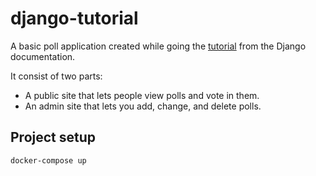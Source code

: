 # django-tutorial

A basic poll application created while going the [tutorial](https://docs.djangoproject.com/en/3.1/intro/tutorial01/) from the Django documentation.

It consist of two parts:

* A public site that lets people view polls and vote in them.
* An admin site that lets you add, change, and delete polls.

## Project setup

```bash
docker-compose up
```